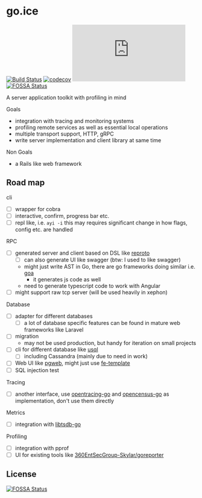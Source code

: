 # go.ice

[![Build Status](https://travis-ci.org/dyweb/go.ice.svg?branch=master)](https://travis-ci.org/dyweb/go.ice)
[![codecov](https://codecov.io/gh/dyweb/go.ice/branch/master/graph/badge.svg)](https://codecov.io/gh/dyweb/go.ice)
[![](https://tokei.rs/b1/github/dyweb/go.ice)](https://github.com/dyweb/go.ice)
[![FOSSA Status](https://app.fossa.io/api/projects/git%2Bgithub.com%2Fat15%2Fgo.ice.svg?type=shield)](https://app.fossa.io/projects/git%2Bgithub.com%2Fat15%2Fgo.ice?ref=badge_shield)

A server application toolkit with profiling in mind

Goals

- integration with tracing and monitoring systems
- profiling remote services as well as essential local operations
- multiple transport support, HTTP, gRPC
- write server implementation and client library at same time

Non Goals

- a Rails like web framework

## Road map

cli

- [ ] wrapper for cobra
- [ ] interactive, confirm, progress bar etc.
- [ ] repl like, i.e. `ayi -i` this may requires significant change in how flags, config etc. are handled

RPC

- [ ] generated server and client based on DSL like [reproto](https://github.com/reproto/reproto)
  - [ ] can also generate UI like swagger (btw: I used to like swagger)
  - might just write AST in Go, there are go frameworks doing similar i.e. [goa](https://github.com/goadesign/goa)
    - it generates js code as well
  - need to generate typescript code to work with Angular
- [ ] might support raw tcp server (will be used heavily in xephon)

Database

- [ ] adapter for different databases
  - [ ] a lot of database specific features can be found in mature web frameworks like Laravel
- [ ] migration
  - may not be used production, but handy for iteration on small projects
- [ ] cli for different database like [usql](https://github.com/xo/usql)
  - [ ] including Cassandra (mainly due to need in work)
- [ ] Web UI like [pgweb](https://github.com/sosedoff/pgweb), might just use [fe-template](https://github.com/at15/fe-template)
- [ ] SQL injection test

Tracing

- [ ] another interface, use [opentracing-go](https://github.com/opentracing/opentracing-go) and [opencensus-go](https://github.com/census-instrumentation/opencensus-go) as implementation, don't use them directly

Metrics

- [ ] integration with [libtsdb-go](https://github.com/libtsdb/libtsdb-go)

Profiling

- [ ] integration with pprof
- [ ] UI for existing tools like [360EntSecGroup-Skylar/goreporter](https://github.com/360EntSecGroup-Skylar/goreporter)

## License

[![FOSSA Status](https://app.fossa.io/api/projects/git%2Bgithub.com%2Fat15%2Fgo.ice.svg?type=large)](https://app.fossa.io/projects/git%2Bgithub.com%2Fat15%2Fgo.ice?ref=badge_large)